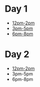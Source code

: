 # Day 1

* [12pm-2pm](https://vimeo.com/473115331)
* [3pm-5pm](https://vimeo.com/473117250)
* [6pm-8pm](https://vimeo.com/473206193)

# Day 2

* [12pm-2pm](https://vimeo.com/473444913)
* 3pm-5pm
* 6pm-8pm
